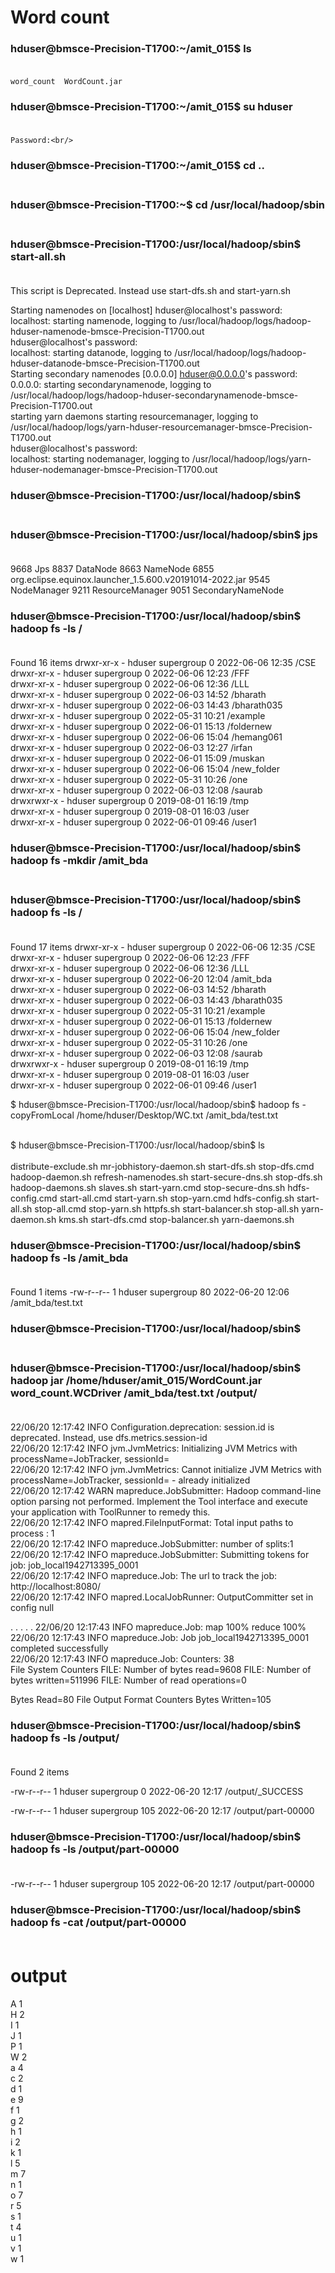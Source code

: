 # Word count 

### hduser@bmsce-Precision-T1700:~/amit_015$ ls <br/><br/>
	word_count  WordCount.jar

### hduser@bmsce-Precision-T1700:~/amit_015$ su hduser <br/><br/>
	Password:<br/> 

### hduser@bmsce-Precision-T1700:~/amit_015$ cd .. <br/><br/>

### hduser@bmsce-Precision-T1700:~$ cd /usr/local/hadoop/sbin <br/><br/>

### hduser@bmsce-Precision-T1700:/usr/local/hadoop/sbin$ start-all.sh <br/><br/>

This script is Deprecated. Instead use start-dfs.sh and start-yarn.sh

Starting namenodes on [localhost]
hduser@localhost's password:<br/> 
localhost: starting namenode, logging to /usr/local/hadoop/logs/hadoop-hduser-namenode-bmsce-Precision-T1700.out<br/>
hduser@localhost's password:<br/> 
localhost: starting datanode, logging to /usr/local/hadoop/logs/hadoop-hduser-datanode-bmsce-Precision-T1700.out<br/>
Starting secondary namenodes [0.0.0.0]
hduser@0.0.0.0's password:<br/> 
0.0.0.0: starting secondarynamenode, logging to /usr/local/hadoop/logs/hadoop-hduser-secondarynamenode-bmsce-Precision-T1700.out<br/>
starting yarn daemons
starting resourcemanager, logging to /usr/local/hadoop/logs/yarn-hduser-resourcemanager-bmsce-Precision-T1700.out<br/>
hduser@localhost's password:<br/> 
localhost: starting nodemanager, logging to /usr/local/hadoop/logs/yarn-hduser-nodemanager-bmsce-Precision-T1700.out<br/>

### hduser@bmsce-Precision-T1700:/usr/local/hadoop/sbin$  <br/><br/>

### hduser@bmsce-Precision-T1700:/usr/local/hadoop/sbin$ jps <br/><br/>
9668 Jps
8837 DataNode
8663 NameNode
6855 org.eclipse.equinox.launcher_1.5.600.v20191014-2022.jar
9545 NodeManager
9211 ResourceManager
9051 SecondaryNameNode
### hduser@bmsce-Precision-T1700:/usr/local/hadoop/sbin$ hadoop fs -ls / <br/><br/>
Found 16 items
drwxr-xr-x   - hduser supergroup          0 2022-06-06 12:35 /CSE <br/>
drwxr-xr-x   - hduser supergroup          0 2022-06-06 12:23 /FFF <br/>
drwxr-xr-x   - hduser supergroup          0 2022-06-06 12:36 /LLL <br/>
drwxr-xr-x   - hduser supergroup          0 2022-06-03 14:52 /bharath <br/>
drwxr-xr-x   - hduser supergroup          0 2022-06-03 14:43 /bharath035 <br/>
drwxr-xr-x   - hduser supergroup          0 2022-05-31 10:21 /example <br/>
drwxr-xr-x   - hduser supergroup          0 2022-06-01 15:13 /foldernew <br/>
drwxr-xr-x   - hduser supergroup          0 2022-06-06 15:04 /hemang061 <br/>
drwxr-xr-x   - hduser supergroup          0 2022-06-03 12:27 /irfan <br/>
drwxr-xr-x   - hduser supergroup          0 2022-06-01 15:09 /muskan <br/>
drwxr-xr-x   - hduser supergroup          0 2022-06-06 15:04 /new_folder <br/>
drwxr-xr-x   - hduser supergroup          0 2022-05-31 10:26 /one <br/>
drwxr-xr-x   - hduser supergroup          0 2022-06-03 12:08 /saurab <br/>
drwxrwxr-x   - hduser supergroup          0 2019-08-01 16:19 /tmp <br/>
drwxr-xr-x   - hduser supergroup          0 2019-08-01 16:03 /user <br/>
drwxr-xr-x   - hduser supergroup          0 2022-06-01 09:46 /user1 <br/>
### hduser@bmsce-Precision-T1700:/usr/local/hadoop/sbin$ hadoop fs -mkdir /amit_bda <br/><br/>

### hduser@bmsce-Precision-T1700:/usr/local/hadoop/sbin$ hadoop fs -ls / <br/><br/>
Found 17 items
drwxr-xr-x   - hduser supergroup          0 2022-06-06 12:35 /CSE <br/>
drwxr-xr-x   - hduser supergroup          0 2022-06-06 12:23 /FFF <br/>
drwxr-xr-x   - hduser supergroup          0 2022-06-06 12:36 /LLL <br/>
drwxr-xr-x   - hduser supergroup          0 2022-06-20 12:04 /amit_bda <br/>
drwxr-xr-x   - hduser supergroup          0 2022-06-03 14:52 /bharath <br/>
drwxr-xr-x   - hduser supergroup          0 2022-06-03 14:43 /bharath035 <br/>
drwxr-xr-x   - hduser supergroup          0 2022-05-31 10:21 /example <br/>
drwxr-xr-x   - hduser supergroup          0 2022-06-01 15:13 /foldernew <br/>
drwxr-xr-x   - hduser supergroup          0 2022-06-06 15:04 /new_folder <br/>
drwxr-xr-x   - hduser supergroup          0 2022-05-31 10:26 /one <br/>
drwxr-xr-x   - hduser supergroup          0 2022-06-03 12:08 /saurab <br/>
drwxrwxr-x   - hduser supergroup          0 2019-08-01 16:19 /tmp <br/>
drwxr-xr-x   - hduser supergroup          0 2019-08-01 16:03 /user <br/>
drwxr-xr-x   - hduser supergroup          0 2022-06-01 09:46 /user1 <br/>

$ hduser@bmsce-Precision-T1700:/usr/local/hadoop/sbin$ hadoop fs -copyFromLocal /home/hduser/Desktop/WC.txt /amit_bda/test.txt <br/><br/>

$ hduser@bmsce-Precision-T1700:/usr/local/hadoop/sbin$ ls <br/><br/>
distribute-exclude.sh  mr-jobhistory-daemon.sh  start-dfs.sh         stop-dfs.cmd
hadoop-daemon.sh       refresh-namenodes.sh     start-secure-dns.sh  stop-dfs.sh
hadoop-daemons.sh      slaves.sh                start-yarn.cmd       stop-secure-dns.sh
hdfs-config.cmd        start-all.cmd            start-yarn.sh        stop-yarn.cmd
hdfs-config.sh         start-all.sh             stop-all.cmd         stop-yarn.sh
httpfs.sh              start-balancer.sh        stop-all.sh          yarn-daemon.sh
kms.sh                 start-dfs.cmd            stop-balancer.sh     yarn-daemons.sh
### hduser@bmsce-Precision-T1700:/usr/local/hadoop/sbin$ hadoop fs -ls /amit_bda <br/><br/>
Found 1 items
-rw-r--r--   1 hduser supergroup         80 2022-06-20 12:06 /amit_bda/test.txt <br/>
### hduser@bmsce-Precision-T1700:/usr/local/hadoop/sbin$  <br/><br/>


### hduser@bmsce-Precision-T1700:/usr/local/hadoop/sbin$ hadoop jar /home/hduser/amit_015/WordCount.jar  word_count.WCDriver /amit_bda/test.txt /output/ <br/><br/>
22/06/20 12:17:42 INFO Configuration.deprecation: session.id is deprecated. Instead, use dfs.metrics.session-id<br/>
22/06/20 12:17:42 INFO jvm.JvmMetrics: Initializing JVM Metrics with processName=JobTracker, sessionId=<br/>
22/06/20 12:17:42 INFO jvm.JvmMetrics: Cannot initialize JVM Metrics with processName=JobTracker, sessionId= - already initialized<br/>
22/06/20 12:17:42 WARN mapreduce.JobSubmitter: Hadoop command-line option parsing not performed. Implement the Tool interface and execute your application with ToolRunner to remedy this.<br/>
22/06/20 12:17:42 INFO mapred.FileInputFormat: Total input paths to process : 1<br/>
22/06/20 12:17:42 INFO mapreduce.JobSubmitter: number of splits:1<br/>
22/06/20 12:17:42 INFO mapreduce.JobSubmitter: Submitting tokens for job: job_local1942713395_0001<br/>
22/06/20 12:17:42 INFO mapreduce.Job: The url to track the job: http://localhost:8080/<br/>
22/06/20 12:17:42 INFO mapred.LocalJobRunner: OutputCommitter set in config null<br/>


.
.
.
.
.
22/06/20 12:17:43 INFO mapreduce.Job:  map 100% reduce 100%<br/>
22/06/20 12:17:43 INFO mapreduce.Job: Job job_local1942713395_0001 completed successfully<br/>
22/06/20 12:17:43 INFO mapreduce.Job: Counters: 38<br/>
File System Counters
FILE: Number of bytes read=9608
FILE: Number of bytes written=511996
FILE: Number of read operations=0

Bytes Read=80
File Output Format Counters 
Bytes Written=105


### hduser@bmsce-Precision-T1700:/usr/local/hadoop/sbin$ hadoop fs -ls /output/ <br/><br/>

Found 2 items

-rw-r--r--   1 hduser supergroup          0 2022-06-20 12:17 /output/_SUCCESS <br/>

-rw-r--r--   1 hduser supergroup        105 2022-06-20 12:17 /output/part-00000 <br/>

### hduser@bmsce-Precision-T1700:/usr/local/hadoop/sbin$ hadoop fs -ls /output/part-00000 <br/><br/>

-rw-r--r--   1 hduser supergroup        105 2022-06-20 12:17 /output/part-00000 <br/>

### hduser@bmsce-Precision-T1700:/usr/local/hadoop/sbin$ hadoop fs -cat /output/part-00000 <br/><br/>

# output
 	
A	1 <br/>
H	2 <br/>
I	1 <br/>
J	1 <br/>
P	1 <br/>
W	2 <br/>
a	4 <br/>
c	2 <br/>
d	1 <br/>
e	9 <br/>
f	1 <br/>
g	2 <br/>
h	1 <br/>
i	2 <br/>
k	1 <br/>
l	5 <br/>
m	7 <br/>
n	1 <br/>
o	7 <br/>
r	5 <br/>
s	1 <br/>
t	4 <br/>
u	1 <br/>
v	1 <br/>
w	1 <br/>
